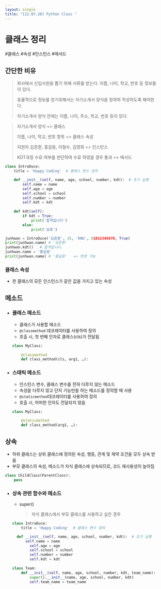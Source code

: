 ```yaml
---
layout: single
title: "[22.07.20] Python Class "
---
```

# 클래스 정리

#클래스 #속성 #인스턴스 #메서드 



## 간단한 비유

> 회사에서 신입사원을 뽑기 위해 서류를 받는다. 이름, 나이, 학교, 번호 등 정보들이 있다.
>
> 효율적으로 정보를 얻기위해서는 자기소개서 양식을 정하여 작성하도록 해야한다.
>
> 자기소개서 양식 안에는 이름, 나이, 주소, 학교, 번호 등이 있다.

> 자기소개서 양식 => 클래스
>
> 이름, 나이,  학교, 번호 항목 => 클래스 속성
>
> 지원자 김준환, 홍길동, 이철수, 김영희 => 인스턴스
>
> KDT과정 수료 여부를 판단하여 수료 하였을 경우 통과 => 메서드

```python
class IntroDuce:
    title = 'Happy Coding'  # 클래스 변수 정의

	def __init__(self, name, age, school, number, kdt):  # 초기 실행
    	self.name = name
        self.age = age
        self.school = school
        self.number = number
        self.kdt = kdt
        
    def kdt(self):
        if kdt = True:
            print('합격입니다')
        else:
            print('보류')

junhwan = IntroDuce('김준환', 25, 'KNU', 01012345678, True)
print(junhwan.name) # '김준환'
junhwan.kdt()   # 합격입니다.
junhwan.name = '홍길동'
print(junhwan.name) # '홍길동'   => 변경 가능
```

### 클래스 속성

- 한 클래스의 모든 인스턴스가 같은 값을 가지고 있는 속성

## 메소드

- ### 클래스 메소드

  - 클래스가 사용할 메소드
  - `@classmethod` 데코레이터를 사용하여 정의
  - 호출 시, 첫 번째 인자로 클래스(cls)가 전달됨

  ```python
  class MyClass:
      
      @classmethod
      def class_method(cls, arg1, …):
  ```



- ### 스태틱 메소드

  - 인스턴스 변수, 클래스 변수를 전혀 다루지 않는 메소드
  - 속성을 다루지 않고 단지 기능만을 하는 메소드를 정의할 때 사용
  - `@staticmethod`데코레이터를 사용하여 정의
  - 호출 시, 어떠한 인자도 전달되지 않음

  ```python
  class MyClass:
      
      @staticmethod
      def class_method(arg1, …):
  ```

## 상속

- 하위 클래스는 상위 클래스에 정의된 속성, 행동, 관계 및 제약 조건을 모두 상속 받음
- 부모 클래스의 속성, 메소드가 자식 클래스에 상속되므로, 코드 재사용성이 높아짐

```python
class ChildClass(ParentClass):
    pass
```

- ### 상속 관련 함수와 메소드

  - super()

    > 자식 클래스에서 부모 클래스를 사용하고 싶은 경우

  ```python
  class IntroDuce:
      title = 'Happy Coding'  # 클래스 변수 정의
  
  	def __init__(self, name, age, school, number, kdt):  # 초기 실행
      	self.name = name
          self.age = age
          self.school = school
          self.number = number
          self.kdt = kdt
          
  class Team:
      def __init__(self, name, age, school, number, kdt, team_name):
          super().__init__(name, age, school, number, kdt)
          self.team_name = team_name
  ```

  
